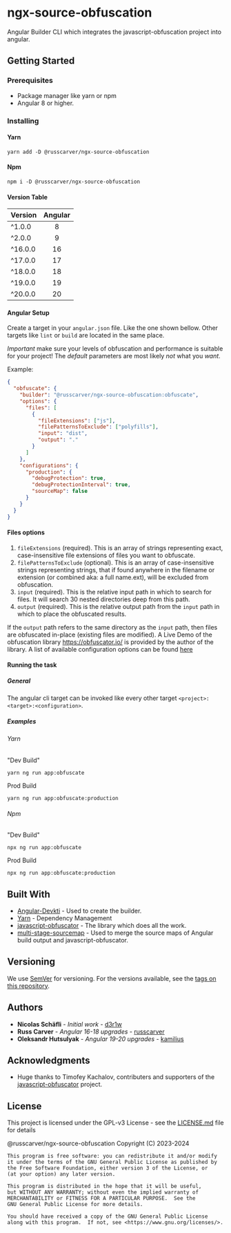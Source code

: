 # ngx-source-obfuscation

Angular Builder CLI which integrates the javascript-obfuscation project into angular.

## Getting Started

### Prerequisites
* Package manager like yarn or npm
* Angular 8 or higher.

### Installing

#### Yarn
```
yarn add -D @russcarver/ngx-source-obfuscation
```

#### Npm
```
npm i -D @russcarver/ngx-source-obfuscation
```

#### Version Table
| Version | Angular |
|---------|:-------:|
| ^1.0.0  |    8    |
| ^2.0.0  |    9    |
| ^16.0.0 |   16    |
| ^17.0.0 |   17    |
| ^18.0.0 |   18    |
| ^19.0.0 |   19    |
| ^20.0.0 |   20    |

#### Angular Setup
Create a target in your `angular.json` file. Like the one shown bellow.
Other targets like `lint` or `build` are located in the same place.

*Important* make sure your levels of obfuscation and performance is suitable for your
project! The *default* parameters are most likely *not* what you *want*.

Example:
```json
{
  "obfuscate": {
    "builder": "@russcarver/ngx-source-obfuscation:obfuscate",
    "options": {
      "files": [
        {
          "fileExtensions": ["js"],
          "filePatternsToExclude": ["polyfills"],
          "input": "dist",
          "output": "."
        }
      ]
    },
    "configurations": {
      "production": {
        "debugProtection": true,
        "debugProtectionInterval": true,
        "sourceMap": false
      }
    }
  }
}
```

#### Files options
1. `fileExtensions` (required). This is an array of strings representing exact, case-insensitive file extensions of files you want to obfuscate.
1. `filePatternsToExclude` (optional). This is an array of case-insensitive strings representing strings, that if found anywhere in the filename or extension (or combined aka: a full name.ext), will be excluded from obfuscation.
1. `input` (required). This is the relative input path in which to search for files. It will search 30 nested directories deep from this path.
1. `output` (required). This is the relative output path from the `input` path in which to place the obfuscated results.

If the `output` path refers to the same directory as the `input` path, then files are obfuscated in-place (existing files are modified).
A Live Demo of the obfuscation library <https://obfuscator.io/> is provided by the author of the library.
A list of available configuration options can be found [here](https://github.com/javascript-obfuscator/javascript-obfuscator)

#### Running the task
##### General
The angular cli target can be invoked like every other target `<project>:<target>:<configuration>`.
##### Examples
###### Yarn
"Dev Build"
```
yarn ng run app:obfuscate
```

Prod Build
```
yarn ng run app:obfuscate:production
```

###### Npm
"Dev Build"
```
npx ng run app:obfuscate
```

Prod Build
```
npx ng run app:obfuscate:production
```

## Built With

* [Angular-Devkti](https://www.npmjs.com/package/@angular-devkit/architect) - Used to create the builder.
* [Yarn](https://classic.yarnpkg.com/) - Dependency Management
* [javascript-obfuscator](https://github.com/javascript-obfuscator/javascript-obfuscator) - The library which does all the work.
* [multi-stage-sourcemap](https://github.com/azu/multi-stage-sourcemap) - Used to merge the source maps of Angular build output and javascript-obfuscator.

## Versioning

We use [SemVer](http://semver.org/) for versioning. For the versions available, see the [tags on this repository](https://github.com/russcarver/ngx-source-obfuscation/tags).

## Authors

* **Nicolas Schäfli** - *Initial work* - [d3r1w](https://github.com/d3r1w)
* **Russ Carver** - *Angular 16-18 upgrades* - [russcarver](https://github.com/russcarver)
* **Oleksandr Hutsulyak** - *Angular 19-20 upgrades* - [kamilius](https://github.com/kamilius)

## Acknowledgments

* Huge thanks to Timofey Kachalov, contributers and supporters of the [javascript-obfuscator](https://obfuscator.io) project.

## License

This project is licensed under the GPL-v3 License - see the [LICENSE.md](LICENSE.md) file for details

@russcarver/ngx-source-obfuscation Copyright (C) 2023-2024

    This program is free software: you can redistribute it and/or modify
    it under the terms of the GNU General Public License as published by
    the Free Software Foundation, either version 3 of the License, or
    (at your option) any later version.

    This program is distributed in the hope that it will be useful,
    but WITHOUT ANY WARRANTY; without even the implied warranty of
    MERCHANTABILITY or FITNESS FOR A PARTICULAR PURPOSE.  See the
    GNU General Public License for more details.

    You should have received a copy of the GNU General Public License
    along with this program.  If not, see <https://www.gnu.org/licenses/>.

